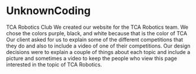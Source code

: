 # UnknownCoding
TCA Robotics Club
We created our website for the TCA Robotics team. 
We chose the colors purple, black, and white because that is the color of TCA
Our client asked for us to explain some of the different competitions that they do and also to include a video of one of their competitions.
Our design decisions were to explain a couple of things about each topic and include a picture and sometimes a video to keep the people who view this page interested in the topic of TCA Robotics.
